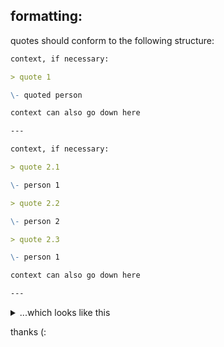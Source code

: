 ## formatting:

quotes should conform to the following structure:

```md
context, if necessary:

> quote 1

\- quoted person

context can also go down here

---

context, if necessary:

> quote 2.1

\- person 1

> quote 2.2

\- person 2

> quote 2.3

\- person 1

context can also go down here

---

```

<details><summary>...which looks like this</summary>

context, if necessary:

> quote 1

\- quoted person

context can also go down here

---

context, if necessary:

> quote 2.1

\- person 1

> quote 2.2

\- person 2

> quote 2.3

\- person 1

context can also go down here

---

</details>


thanks (: